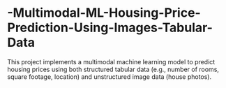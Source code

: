 # -Multimodal-ML-Housing-Price-Prediction-Using-Images-Tabular-Data
This project implements a multimodal machine learning model to predict housing prices using both structured tabular data (e.g., number of rooms, square footage, location) and unstructured image data (house photos).

